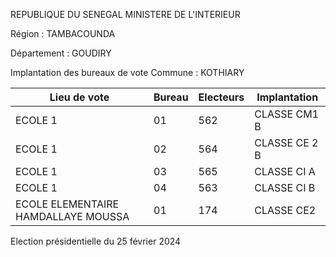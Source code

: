 REPUBLIQUE DU SENEGAL MINISTERE DE L'INTERIEUR

Région : TAMBACOUNDA

Département : GOUDIRY

Implantation des bureaux de vote Commune : KOTHIARY

| Lieu de vote | Bureau | Electeurs | Implantation |
| - | - | - | - |
| ECOLE 1 | 01 | 562 | CLASSE CM1 B |
| ECOLE 1 | 02 | 564 | CLASSE CE 2 B |
| ECOLE 1 | 03 | 565 | CLASSE CI A |
| ECOLE 1 | 04 | 563 | CLASSE CI B |
| ECOLE ELEMENTAIRE HAMDALLAYE MOUSSA | 01 | 174 | CLASSE CE2 |

<!-- PageNumber="11/16" -->

Election présidentielle du 25 février 2024
